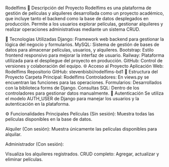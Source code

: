 Rodelfims 🎥
Descripción del Proyecto
Rodelfims es una plataforma de gestión de películas y alquileres desarrollada como un proyecto académico, que incluye tanto el backend como la base de datos desplegados en producción. Permite a los usuarios explorar películas, gestionar alquileres y realizar operaciones administrativas mediante un sistema CRUD.

🚀 Tecnologías Utilizadas
Django: Framework web backend para gestionar la lógica del negocio y formularios.
MySQL: Sistema de gestión de bases de datos para almacenar películas, usuarios, y alquileres.
Bootstrap: Estilo frontend responsivo para mejorar la interfaz de usuario.
Railway: Plataforma utilizada para el despliegue del proyecto en producción.
GitHub: Control de versiones y colaboración del equipo.
🌐 Acceso al Proyecto
Aplicación Web: Rodelfims
Repositorio GitHub: stevenbisbi/rodelfims-bd1
📂 Estructura del Proyecto
Carpeta Principal: Rodelfims
Controladores: En views.py se encuentran las funciones para las operaciones.
Formularios: Desarrollados con la biblioteca forms de Django.
Consultas SQL:
Dentro de los controladores para gestionar datos manualmente.
🔑 Autenticación
Se utiliza el modelo AUTH_USER de Django para manejar los usuarios y la autenticación en la plataforma.

⚙️ Funcionalidades Principales
Películas (Sin sesión):
Muestra todas las películas disponibles en la base de datos.

Alquiler (Con sesión):
Muestra únicamente las películas disponibles para alquilar.

Administrador (Con sesión):

Visualiza los alquileres registrados.
CRUD completo: Agregar, actualizar y eliminar películas.
